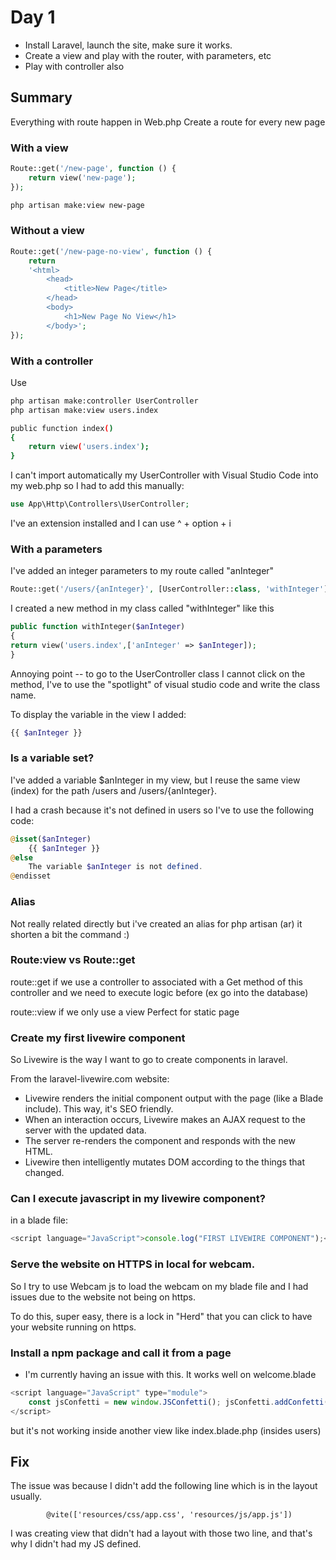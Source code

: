 # Day 1

-   Install Laravel, launch the site, make sure it works.
-   Create a view and play with the router, with parameters, etc
-   Play with controller also

## Summary

Everything with route happen in Web.php
Create a route for every new page

### With a view

```php
Route::get('/new-page', function () {
    return view('new-page');
});
```

```bash
php artisan make:view new-page
```

### Without a view

```php
Route::get('/new-page-no-view', function () {
    return
    '<html>
        <head>
            <title>New Page</title>
        </head>
        <body>
            <h1>New Page No View</h1>
        </body>';
});
```

### With a controller

Use

```bash
php artisan make:controller UserController
php artisan make:view users.index

public function index()
{
    return view('users.index');
}

```

I can't import automatically my UserController with Visual Studio Code into my web.php so I had to add this manually:

```php
use App\Http\Controllers\UserController;
```

I've an extension installed and I can use
^ + option + i

### With a parameters

I've added an integer parameters to my route called "anInteger"

```php
Route::get('/users/{anInteger}', [UserController::class, 'withInteger']);
```

I created a new method in my class called "withInteger" like this

```php
public function withInteger($anInteger)
{
return view('users.index',['anInteger' => $anInteger]);
}
```

Annoying point -- to go to the UserController class I cannot click on the method, I've to use the "spotlight" of visual studio code and write the class name.

To display the variable in the view I added:

```php
{{ $anInteger }}
```

### Is a variable set?

I've added a variable $anInteger in my view, but I reuse the same view (index) for the path /users and /users/{anInteger}.

I had a crash because it's not defined in users so I've to use the following code:

```php
@isset($anInteger)
    {{ $anInteger }}
@else
    The variable $anInteger is not defined.
@endisset
```

### Alias

Not really related directly but i've created an alias for php artisan (ar) it shorten a bit the command :)

### Route:view vs Route::get

route::get if we use a controller to associated with a Get method of this controller and we need to execute logic before (ex go into the database)

route::view if we only use a view
Perfect for static page

### Create my first livewire component

So Livewire is the way I want to go to create components in laravel.

From the laravel-livewire.com website:

-   Livewire renders the initial component output with the page (like a Blade include). This way, it's SEO friendly.
-   When an interaction occurs, Livewire makes an AJAX request to the server with the updated data.
-   The server re-renders the component and responds with the new HTML.
-   Livewire then intelligently mutates DOM according to the things that changed.

### Can I execute javascript in my livewire component?

in a blade file:

```js
<script language="JavaScript">console.log("FIRST LIVEWIRE COMPONENT");</script>
```

### Serve the website on HTTPS in local for webcam.

So I try to use Webcam js to load the webcam on my blade file and I had issues due to the website not being on https.

To do this, super easy, there is a lock in "Herd" that you can click to have your website running on https.

### Install a npm package and call it from a page

-   I'm currently having an issue with this.
    It works well on welcome.blade

```js
<script language="JavaScript" type="module">
    const jsConfetti = new window.JSConfetti(); jsConfetti.addConfetti();
</script>
```

but it's not working inside another view like index.blade.php (insides users)

## Fix

The issue was because I didn't add the following line which is in the layout usually.

```
        @vite(['resources/css/app.css', 'resources/js/app.js'])
```

I was creating view that didn't had a layout with those two line, and that's why I didn't had my JS defined.
